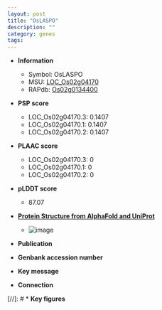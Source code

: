 ```yaml
---
layout: post
title: "OsLASPO"
description: ""
category: genes
tags: 
---
```


* **Information**  
    + Symbol: OsLASPO  
    + MSU: [LOC_Os02g04170](http://rice.plantbiology.msu.edu/cgi-bin/ORF_infopage.cgi?orf=LOC_Os02g04170)  
    + RAPdb: [Os02g0134400](http://rapdb.dna.affrc.go.jp/viewer/gbrowse_details/irgsp1?name=Os02g0134400)  

* **PSP score**  
    + LOC_Os02g04170.3: 0.1407 
    + LOC_Os02g04170.1: 0.1407 
    + LOC_Os02g04170.2: 0.1407 

* **PLAAC score**  
    + LOC_Os02g04170.3: 0 
    + LOC_Os02g04170.1: 0 
    + LOC_Os02g04170.2: 0 

* **pLDDT score**
    + 87.07

* **[Protein Structure from AlphaFold and UniProt](https://www.uniprot.org/uniprotkb/Q6Z836/entry#structure)**
    + ![image](https://ricepsp.github.io/images/Q6/AF-Q6Z836-F1.png)

* **Publication**  

* **Genbank accession number**  

* **Key message**  

* **Connection**  

[//]: # * **Key figures**  


